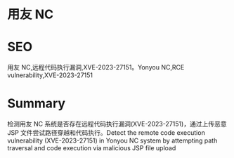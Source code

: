 # 用友 NC
# SEO
用友 NC,远程代码执行漏洞,XVE-2023-27151。Yonyou NC,RCE vulnerability,XVE-2023-27151
# Summary
检测用友 NC 系统是否存在远程代码执行漏洞(XVE-2023-27151)，通过上传恶意 JSP 文件尝试路径穿越和代码执行。Detect the remote code execution vulnerability (XVE-2023-27151) in Yonyou NC system by attempting path traversal and code execution via malicious JSP file upload
